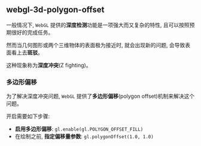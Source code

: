 ## webgl-3d-polygon-offset
一般情况下, `WebGL` 提供的**深度检测**功能是一项强大而又复杂的特性, 且可以按照预期很好的完成任务。

然而当几何图形或两个三维物体的表面极为接近时, 就会出现新的问题, 会导致表面看上去**斑驳**。

这种现象称为**深度冲突**(Z fighting)。

### 多边形偏移
为了解决深度冲突问题, `WebGL` 提供了**多边形偏移**(polygon offset)机制来解决这个问题。

开启需要如下步骤:
- **启用多边形偏移**: `gl.enable(gl.POLYGON_OFFSET_FILL)`
- 在绘制之前, **指定偏移量参数**: `gl.polygonOffset(1.0, 1.0)`